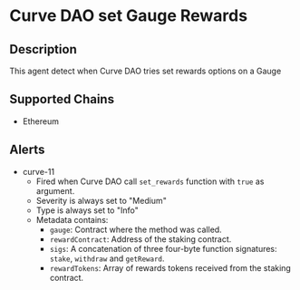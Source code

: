# Curve DAO set Gauge Rewards

## Description

This agent detect when Curve DAO tries set rewards options on a Gauge

## Supported Chains

- Ethereum

## Alerts

- curve-11
  - Fired when Curve DAO call `set_rewards` function with `true` as argument.
  - Severity is always set to "Medium"
  - Type is always set to "Info"
  - Metadata contains:
    - `gauge`: Contract where the method was called.
    - `rewardContract`: Address of the staking contract.
    - `sigs`: A concatenation of three four-byte function signatures: `stake`, `withdraw` and `getReward`.
    - `rewardTokens`: Array of rewards tokens received from the staking contract.
